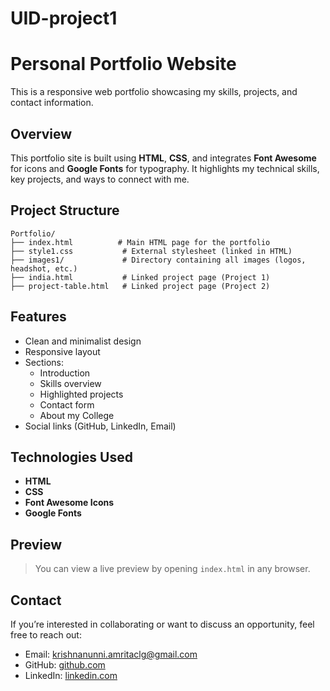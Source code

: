 # UID-project1

# Personal Portfolio Website

This is a responsive web portfolio showcasing my skills, projects, and contact information.

## Overview

This portfolio site is built using **HTML**, **CSS**, and integrates **Font Awesome** for icons and **Google Fonts** for typography. It highlights my technical skills, key projects, and ways to connect with me.

## Project Structure

```
Portfolio/
├── index.html          # Main HTML page for the portfolio
├── style1.css           # External stylesheet (linked in HTML)
├── images1/             # Directory containing all images (logos, headshot, etc.)
├── india.html           # Linked project page (Project 1)
├── project-table.html   # Linked project page (Project 2)
```

## Features

- Clean and minimalist design
- Responsive layout
- Sections:
  - Introduction
  - Skills overview
  - Highlighted projects
  - Contact form
  - About my College
- Social links (GitHub, LinkedIn, Email)

## Technologies Used

- **HTML**
- **CSS**
- **Font Awesome Icons**
- **Google Fonts**

## Preview

> You can view a live preview by opening `index.html` in any browser.

## Contact

If you’re interested in collaborating or want to discuss an opportunity, feel free to reach out:

- Email: [krishnanunni.amritaclg@gmail.com](mailto:krishnanunni.amritaclg@gmail.com)
- GitHub: [github.com](https://github.com)
- LinkedIn: [linkedin.com](http://linkedin.com)

